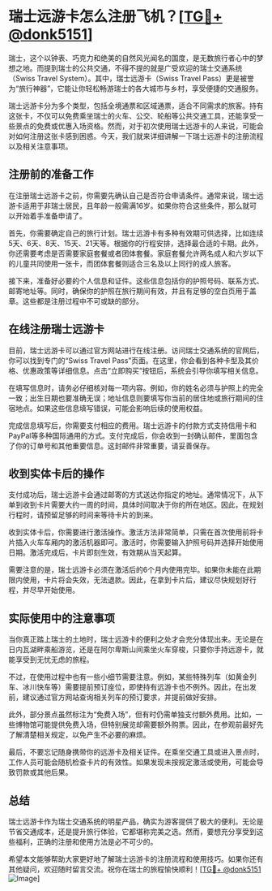 # 瑞士远游卡怎么注册飞机？[[TG💪+ @donk5151](https://t.me/s/donk5151)]

瑞士，这个以钟表、巧克力和绝美的自然风光闻名的国度，是无数旅行者心中的梦想之地。而提到瑞士的公共交通，不得不提的就是广受欢迎的瑞士交通系统（Swiss Travel System）。其中，瑞士远游卡（Swiss Travel Pass）更是被誉为“旅行神器”，它能让你轻松畅游瑞士的各大城市与乡村，享受便捷的交通服务。

瑞士远游卡分为多个类型，包括全境通票和区域通票，适合不同需求的旅客。持有这张卡，不仅可以免费乘坐瑞士的火车、公交、轮船等公共交通工具，还能享受一些景点的免费或优惠入场资格。然而，对于初次使用瑞士远游卡的人来说，可能会对如何注册这张卡感到困惑。今天，我们就来详细讲解一下瑞士远游卡的注册流程以及相关注意事项。

## 注册前的准备工作

在注册瑞士远游卡之前，你需要先确认自己是否符合申请条件。通常来说，瑞士远游卡适用于非瑞士居民，且年龄一般需满16岁。如果你符合这些条件，那么就可以开始着手准备申请了。

首先，你需要确定自己的旅行计划。瑞士远游卡有多种有效期可供选择，比如连续5天、6天、8天、15天、21天等。根据你的行程安排，选择最合适的卡期。此外，你还需要考虑是否需要家庭套餐或者团体套餐。家庭套餐允许两名成人和六岁以下的儿童共同使用一张卡，而团体套餐则适合三名及以上同行的成人旅客。

接下来，准备好必要的个人信息和证件。这些信息包括你的护照号码、联系方式、邮寄地址等。同时，确保你的护照在旅行期间有效，并且有足够的空白页用于盖章。这些都是注册过程中不可或缺的部分。

## 在线注册瑞士远游卡

目前，瑞士远游卡可以通过官方网站进行在线注册。访问瑞士交通系统的官网后，你可以找到专门的“Swiss Travel Pass”页面。在这里，你会看到各种卡型及其价格、优惠政策等详细信息。点击“立即购买”按钮后，系统会引导你填写相关信息。

在填写信息时，请务必仔细核对每一项内容。例如，你的姓名必须与护照上的完全一致；出生日期也要准确无误；地址信息则要填写你当前的居住地或旅行期间的住宿地点。如果这些信息填写错误，可能会影响后续的使用权益。

完成信息填写后，你需要支付相应的费用。瑞士远游卡的付款方式支持信用卡和PayPal等多种国际通用的方式。支付完成后，你会收到一封确认邮件，里面包含了你的订单号和其他重要信息。这封邮件非常重要，请妥善保存。

## 收到实体卡后的操作

支付成功后，瑞士远游卡会通过邮寄的方式送达你指定的地址。通常情况下，从下单到收到卡片需要大约一周的时间，具体时间取决于你的所在地区。因此，在规划行程时，请预留足够的时间来等待卡片的到来。

收到实体卡后，你需要进行激活操作。激活方法非常简单，只需在首次使用前将卡片插入火车车厢内的激活机器即可。激活时，你需要输入护照号码并选择开始使用日期。激活完成后，卡片即刻生效，有效期从当天起算。

需要注意的是，瑞士远游卡必须在激活后的6个月内使用完毕。如果你未能在此期限内使用，卡片将会失效，无法退款。因此，在拿到卡片后，建议尽快规划好行程，并尽早开始使用。

## 实际使用中的注意事项

当你真正踏上瑞士的土地时，瑞士远游卡的便利之处才会充分体现出来。无论是在日内瓦湖畔乘船游览，还是在阿尔卑斯山间乘坐火车穿梭，只要你手持远游卡，就能享受到无忧无虑的旅程。

不过，在使用过程中也有一些小细节需要注意。例如，某些特殊列车（如黄金列车、冰川快车等）需要提前预订座位，即使持有远游卡也不例外。因此，在出发前，建议通过官方网站查询相关列车的预订要求，并提前做好安排。

此外，部分景点虽然标注为“免费入场”，但有时仍需单独支付额外费用。比如，一些博物馆可能提供免费入场，但特别展览却需要额外购票。因此，在参观前最好先了解清楚相关规定，以免产生不必要的麻烦。

最后，不要忘记随身携带你的远游卡及相关证件。在乘坐交通工具或进入景点时，工作人员可能会随机检查卡片的有效性。如果发现未按规定激活或使用，可能会导致罚款或其他后果。

## 总结

瑞士远游卡作为瑞士交通系统的明星产品，确实为游客提供了极大的便利。无论是节省交通成本，还是提升旅行体验，它都堪称完美之选。然而，要想充分享受到这些福利，正确的注册和使用方法是必不可少的。

希望本文能够帮助大家更好地了解瑞士远游卡的注册流程和使用技巧。如果你还有其他疑问，欢迎随时留言交流。祝你在瑞士的旅程愉快顺利！[[TG💪+ @donk5151](https://t.me/s/donk5151) ![Image](https://i.postimg.cc/rwNCRYN7/Snipaste-2025-04-30-17-27-05.png)]